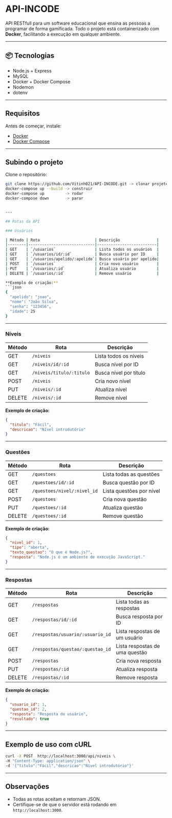 # API-INCODE

API RESTfull para um software educacional que ensina as pessoas a programar de forma gamificada. Todo o projeto está containerizado com **Docker**, facilitando a execução em qualquer ambiente.

---

## 📦 Tecnologias

- Node.js + Express
- MySQL
- Docker + Docker Compose
- Nodemon
- dotenv

---

## Requisitos

Antes de começar, instale:

- [Docker](https://www.docker.com/)
- [Docker Compose](https://docs.docker.com/compose/)

---

## Subindo o projeto

Clone o repositório:

```bash
git clone https://github.com/Vitinh021/API-INCODE.git -> clonar projeto
docker-compose up --build -> construir
docker-compose up         -> rodar
docker-compose down       -> parar


---

## Rotas da API

### Usuários

| Método | Rota                        | Descrição                |
|--------|-----------------------------|--------------------------|
| GET    | `/usuarios`                 | Lista todos os usuários  |
| GET    | `/usuarios/id/:id`          | Busca usuário por ID     |
| GET    | `/usuarios/apelido/:apelido`| Busca usuário por apelido|
| POST   | `/usuarios`                 | Cria novo usuário        |
| PUT    | `/usuarios/:id`             | Atualiza usuário         |
| DELETE | `/usuarios/:id`             | Remove usuário           |

**Exemplo de criação:**
```json
{
  "apelido": "joao",
  "nome": "João Silva",
  "senha": "123456",
  "idade": 25
}
```

---

### Níveis

| Método | Rota                        | Descrição                |
|--------|-----------------------------|--------------------------|
| GET    | `/niveis`                   | Lista todos os níveis    |
| GET    | `/niveis/id/:id`            | Busca nível por ID       |
| GET    | `/niveis/titulo/:titulo`    | Busca nível por título   |
| POST   | `/niveis`                   | Cria novo nível          |
| PUT    | `/niveis/:id`               | Atualiza nível           |
| DELETE | `/niveis/:id`               | Remove nível             |

**Exemplo de criação:**
```json
{
  "titulo": "Fácil",
  "descricao": "Nível introdutório"
}
```

---

### Questões

| Método | Rota                              | Descrição                    |
|--------|-----------------------------------|------------------------------|
| GET    | `/questoes`                       | Lista todas as questões      |
| GET    | `/questoes/id/:id`                | Busca questão por ID         |
| GET    | `/questoes/nivel/:nivel_id`       | Lista questões por nível     |
| POST   | `/questoes`                       | Cria nova questão            |
| PUT    | `/questoes/:id`                   | Atualiza questão             |
| DELETE | `/questoes/:id`                   | Remove questão               |

**Exemplo de criação:**
```json
{
  "nivel_id": 1,
  "tipo": "aberta",
  "texto_questao": "O que é Node.js?",
  "resposta": "Node.js é um ambiente de execução JavaScript."
}
```

---

### Respostas

| Método | Rota                                  | Descrição                    |
|--------|---------------------------------------|------------------------------|
| GET    | `/respostas`                          | Lista todas as respostas     |
| GET    | `/respostas/id/:id`                   | Busca resposta por ID        |
| GET    | `/respostas/usuario/:usuario_id`      | Lista respostas de um usuário|
| GET    | `/respostas/questao/:questao_id`      | Lista respostas de uma questão|
| POST   | `/respostas`                          | Cria nova resposta           |
| PUT    | `/respostas/:id`                      | Atualiza resposta            |
| DELETE | `/respostas/:id`                      | Remove resposta              |

**Exemplo de criação:**
```json
{
  "usuario_id": 1,
  "questao_id": 2,
  "resposta": "Resposta do usuário",
  "resultado": true
}
```

---

## Exemplo de uso com cURL

```bash
curl -X POST  http://localhost:3000/api/niveis \
-H "Content-Type: application/json" \
-d '{"titulo":"Fácil","descricao":"Nível introdutório"}'
```

---

## Observações

- Todas as rotas aceitam e retornam JSON.
- Certifique-se de que o servidor está rodando em `http://localhost:3000`.

